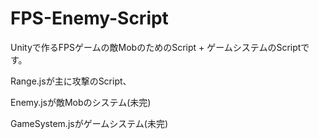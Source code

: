FPS-Enemy-Script
==========
Unityで作るFPSゲームの敵MobのためのScript + ゲームシステムのScriptです。

Range.jsが主に攻撃のScript、

Enemy.jsが敵Mobのシステム(未完)

GameSystem.jsがゲームシステム(未完)
